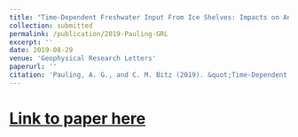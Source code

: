 ```yaml
---
title: "Time‐Dependent Freshwater Input From Ice Shelves: Impacts on Antarctic Sea Ice and the Southern Ocean in an Earth System Model"
collection: submitted
permalink: /publication/2019-Pauling-GRL
excerpt: ''
date: 2019-08-29
venue: 'Geophysical Research Letters'
paperurl: ''
citation: 'Pauling, A. G., and C. M. Bitz (2019). &quot;Time‐Dependent Freshwater Input From Ice Shelves: Impacts on Antarctic Sea Ice and the Southern Ocean in an Earth System Model&quot; <i>Geophysical Research Letters</i>. 44(20): 10454-10461'
---
```


# [Link to paper here](https://doi.org/10.1002/2017GL075017)

